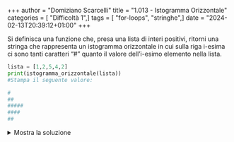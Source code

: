 +++
author = "Domiziano Scarcelli"
title = "1.013 - Istogramma Orizzontale"
categories = [ "Difficoltà 1",]
tags = [ "for-loops", "stringhe",]
date = "2024-02-13T20:39:12+01:00"
+++

Si definisca una funzione che, presa una lista di interi positivi, ritorni una stringa che rappresenta un istogramma orizzontale in cui sulla riga i-esima ci sono tanti caratteri “#” quanto il valore dell’i-esimo elemento nella lista.

```python
lista = [1,2,5,4,2]
print(istogramma_orizzontale(lista))
#Stampa il seguente valore:

#
##
#####
####
##
```

<details>
<summary>Mostra la soluzione</summary>

```python
def istogramma_orizzontale(lista):
    risultato = ""
    for elemento in lista:
        risultato += "#" * elemento + "\n"
    return risultato
```

</details>


